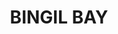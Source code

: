 ---
lastmod: '2025-04-06T06:05:21+00:00'
latitude: -17.830091
layout: suburb
longitude: 146.09996
postcode: '4852'
state: QLD
title: BINGIL BAY
url: /qld/bingil-bay/
---
